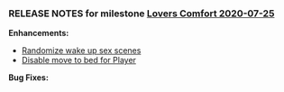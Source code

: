 ### RELEASE NOTES for milestone [Lovers Comfort 2020-07-25](https://github.com/SkyrimLL/SkLLpatches/milestone/7?closed=1) 
**Enhancements:** 
- [Randomize wake up sex scenes](https://github.com/SkyrimLL/SkLLpatches/issues/5)
- [Disable move to bed for Player](https://github.com/SkyrimLL/SkLLpatches/issues/4)

**Bug Fixes:** 

